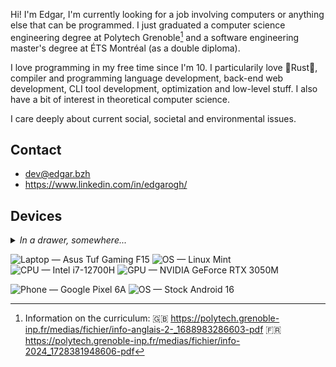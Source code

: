Hi! I'm Edgar, I'm currently looking for a job involving computers or anything else that can be programmed. I just graduated a computer science engineering degree at Polytech Grenoble[^1] and a software engineering master's degree at ÉTS Montréal (as a double diploma).

[^1]: Information on the curriculum:
      🇬🇧 https://polytech.grenoble-inp.fr/medias/fichier/info-anglais-2-_1688983286603-pdf
      🇫🇷 https://polytech.grenoble-inp.fr/medias/fichier/info-2024_1728381948606-pdf

I love programming in my free time since I'm 10. I particularily love 🦀Rust🦀, compiler and programming language development, back-end web development, CLI tool development, optimization and low-level stuff. I also have a bit of interest in theoretical computer science.

I care deeply about current social, societal and environmental issues.

## Contact

  * [dev@edgar.bzh](mailto:dev@edgar.bzh)
  * https://www.linkedin.com/in/edgarogh/

## Devices

<details>
<summary><em>In a drawer, somewhere...</em></summary>

![Laptop — MSI GE70 2OE](https://img.shields.io/badge/Laptop-MSI%20GE70%202OE-FF0000?logo=msi&logoColor=white) ![OS — Linux Mint](https://img.shields.io/badge/OS-Linux%20Mint-87CF3E?logo=linuxmint&logoColor=white) ![CPU — Intel Core i5-4200M](https://img.shields.io/badge/CPU-Intel%20i5--4200M-0071C5?logo=intel&logoColor=white) ![GPU — nVidia GeForce GTX 765M](https://img.shields.io/badge/GPU-GeForce%20GTX%20765M%20-76B900?logo=nvidia&logoColor=white)

![Laptop — Asus C423N](https://img.shields.io/badge/Laptop-Asus%20C423N-000000?logo=asus&logoColor=white) ![OS — ChromeOS](https://img.shields.io/badge/OS-ChromeOS-4285F4?logo=google-chrome&logoColor=white)

<hr>

</details>

![Laptop — Asus Tuf Gaming F15](https://img.shields.io/badge/Laptop-ASUS%20TUF%20Gaming%20F15-000000?logo=asus&logoColor=white) ![OS — Linux Mint](https://img.shields.io/badge/OS-Linux%20Mint-87CF3E?logo=linuxmint&logoColor=white) ![CPU — Intel i7-12700H](https://img.shields.io/badge/CPU-Intel%20i7--12700H-0071C5?logo=intel&logoColor=white) ![GPU — NVIDIA GeForce RTX 3050M](https://img.shields.io/badge/GPU-GeForce%20RTX%203050-76B900?logo=nvidia&logoColor=white)

![Phone — Google Pixel 6A](https://img.shields.io/badge/Phone-Pixel_6A-4285F4?logo=google&logoColor=white) ![OS — Stock Android 16](https://img.shields.io/badge/OS-Android%2016-3DDC84?logo=android&logoColor=white)
